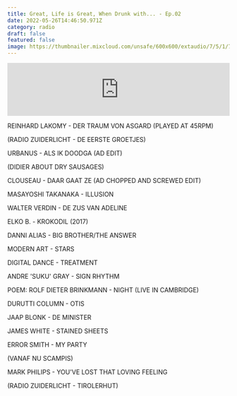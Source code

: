 ```yaml
---
title: Great, Life is Great, When Drunk with... - Ep.02
date: 2022-05-26T14:46:50.971Z
category: radio
draft: false
featured: false
image: https://thumbnailer.mixcloud.com/unsafe/600x600/extaudio/7/5/1/7/28d3-b690-4c3f-a486-ef5eef6e23b4
---
```

<iframe width="100%" height="120" src="https://www.mixcloud.com/widget/iframe/?hide_cover=1&feed=%2FTheWordMagazine%2Falex-deforce-27022018%2F" frameborder="0" ></iframe>

REINHARD LAKOMY - DER TRAUM VON ASGARD (PLAYED AT 45RPM)

(RADIO ZUIDERLICHT - DE EERSTE GROETJES)

URBANUS - ALS IK DOODGA (AD EDIT)

(DIDIER ABOUT DRY SAUSAGES)

CLOUSEAU - DAAR GAAT ZE (AD CHOPPED AND SCREWED EDIT)

MASAYOSHI TAKANAKA - ILLUSION

WALTER VERDIN - DE ZUS VAN ADELINE

ELKO B. - KROKODIL (2017)

DANNI ALIAS - BIG BROTHER/THE ANSWER

MODERN ART - STARS

DIGITAL DANCE - TREATMENT

ANDRE 'SUKU' GRAY - SIGN RHYTHM

POEM: ROLF DIETER BRINKMANN - NIGHT (LIVE IN CAMBRIDGE)

DURUTTI COLUMN - OTIS

JAAP BLONK - DE MINISTER

JAMES WHITE - STAINED SHEETS

ERROR SMITH - MY PARTY

(VANAF NU SCAMPIS)

MARK PHILIPS - YOU'VE LOST THAT LOVING FEELING

(RADIO ZUIDERLICHT - TIROLERHUT)